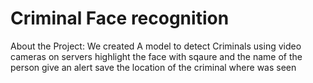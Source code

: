 # Criminal Face recognition 
About the Project:
We created A model to detect Criminals using video cameras on servers 
highlight the face with sqaure and the name of the person
give an alert 
save the location of the criminal where was seen

